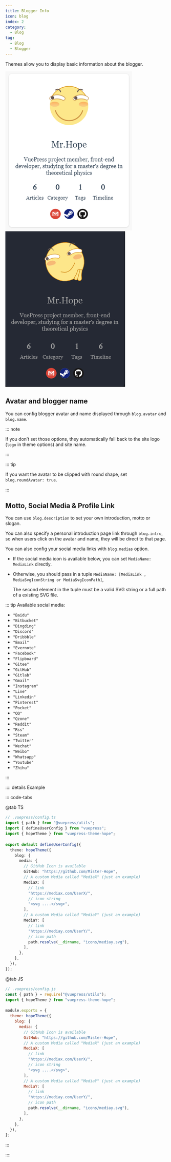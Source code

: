 ```yaml
---
title: Blogger Info
icon: blog
index: 2
category:
  - Blog
tag:
  - Blog
  - Blogger
---
```


Themes allow you to display basic information about the blogger.

<!-- more -->

![Blogger info](./assets/blogger-info-light.png#light)
![Blogger info](./assets/blogger-info-dark.png#dark)

## Avatar and blogger name

You can config blogger avatar and name displayed through `blog.avatar` and `blog.name`.

::: note

If you don’t set those options, they automatically fall back to the site logo (`logo` in theme options) and site name.

:::

::: tip

If you want the avatar to be clipped with round shape, set `blog.roundAvatar: true`.

:::

## Motto, Social Media & Profile Link

You can use `blog.description` to set your own introduction, motto or slogan.

You can also specify a personal introduction page link through `blog.intro`, so when users click on the avatar and name, they will be direct to that page.

You can also config your social media links with `blog.medias` option.

- If the social media icon is available below, you can set `MediaName: MediaLink` directly.
- Otherwise, you should pass in a tuple `MediaName: [MediaLink , MediaSvgIconString or MediaSvgIconPath]`,

  The second element in the tuple must be a valid SVG string or a full path of a existing SVG file.

::: tip Available social media:

- `"Baidu"`
- `"Bitbucket"`
- `"Dingding"`
- `"Discord"`
- `"Dribbble"`
- `"Email"`
- `"Evernote"`
- `"Facebook"`
- `"Flipboard"`
- `"Gitee"`
- `"GitHub"`
- `"Gitlab"`
- `"Gmail"`
- `"Instagram"`
- `"Line"`
- `"Linkedin"`
- `"Pinterest"`
- `"Pocket"`
- `"QQ"`
- `"Qzone"`
- `"Reddit"`
- `"Rss"`
- `"Steam"`
- `"Twitter"`
- `"Wechat"`
- `"Weibo"`
- `"Whatsapp"`
- `"Youtube"`
- `"Zhihu"`

:::

:::: details Example

::: code-tabs

@tab TS

```ts
// .vuepress/config.ts
import { path } from "@vuepress/utils";
import { defineUserConfig } from "vuepress";
import { hopeTheme } from "vuepress-theme-hope";

export default defineUserConfig({
  thene: hopeTheme({
    blog: {
      media: {
        // GitHub Icon is available
        GitHub: "https://github.com/Mister-Hope",
        // A custom Media called "MediaX" (just an example)
        MediaX: [
          // link
          "https://mediax.com/UserX/",
          // icon string
          "<svg ....</svg>",
        ],
        // A custom Media called "MediaY" (just an example)
        MediaY: [
          // link
          "https://mediay.com/UserY/",
          // icon path
          path.resolve(__dirname, "icons/mediay.svg"),
        ],
      },
    },
  }),
});
```

@tab JS

```js
// .vuepress/config.js
const { path } = require("@vuepress/utils");
import { hopeTheme } from "vuepress-theme-hope";

module.exports = {
  theme: hopeTheme({
    blog: {
      media: {
        // GitHub Icon is available
        GitHub: "https://github.com/Mister-Hope",
        // A custom Media called "MediaX" (just an example)
        MediaX: [
          // link
          "https://mediax.com/UserX/",
          // icon string
          "<svg ....</svg>",
        ],
        // A custom Media called "MediaY" (just an example)
        MediaY: [
          // link
          "https://mediay.com/UserY/",
          // icon path
          path.resolve(__dirname, "icons/mediay.svg"),
        ],
      },
    },
  }),
};
```

:::

::::
